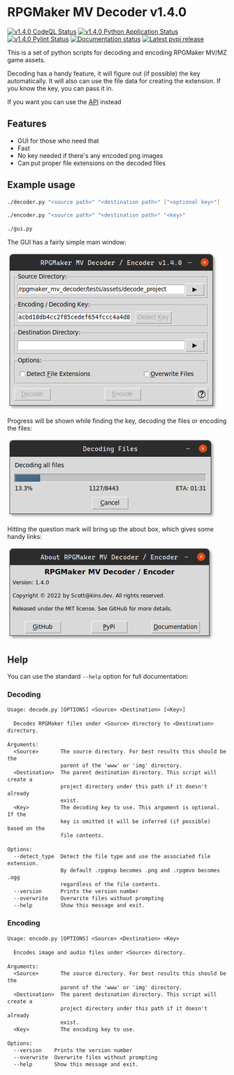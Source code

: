 # RPGMaker MV Decoder v1.4.0

[![v1.4.0 CodeQL Status](https://img.shields.io/github/workflow/status/kins-dev/rpgmaker_mv_decoder/CodeQL/v1.4.0?label=v1.4.0%20CodeQL&logo=GitHub)](https://github.com/kins-dev/rpgmaker_mv_decoder/actions/workflows/codeql-analysis.yml) [![v1.4.0 Python Application Status](https://img.shields.io/github/workflow/status/kins-dev/rpgmaker_mv_decoder/Python%20application/v1.4.0?label=v1.4.0%20Python%20application&logo=GitHub)](https://github.com/kins-dev/rpgmaker_mv_decoder/actions/workflows/python-app.yml) [![v1.4.0 Pylint Status](https://img.shields.io/github/workflow/status/kins-dev/rpgmaker_mv_decoder/Upload%20Python%20Package/v1.4.0?label=v1.4.0%20Upload%20Python%20Package&logo=GitHub)](https://github.com/kins-dev/rpgmaker_mv_decoder/actions/workflows/python-publish.yml) [![Documentation status](https://img.shields.io/readthedocs/rpgmaker_mv_decoder/v1.4.0?label=v1.4.0%20Documentation&logo=readthedocs)](https://rpgmaker-mv-decoder.readthedocs.io/en/v1.4.0/)
[![Latest pypi release](https://img.shields.io/pypi/v/rpgmaker_mv_decoder?label=Latest%20pypi%20release&logo=pypi&color=blue)](https://pypi.python.org/pypi/rpgmaker_mv_decoder)

This is a set of python scripts for decoding and encoding RPGMaker MV/MZ game assets.

Decoding has a handy feature, it will figure out (if possible) the key automatically.
It will also can use the file data for creating the extension.
If you know the key, you can pass it in.

If you want you can use the [API](https://rpgmaker-mv-decoder.readthedocs.io) instead

## Features

- GUI for those who need that
- Fast
- No key needed if there's any encoded png images
- Can put proper file extensions on the decoded files

## Example usage

```bash
./decoder.py "<source path>" "<destination path>" ["<optional key>"]
```

```bash
./encoder.py "<source path>" "<destination path>" "<key>"
```

```bash
./gui.py
```

The GUI has a fairly simple main window:

![Main Window](https://raw.githubusercontent.com/kins-dev/rpgmaker_mv_decoder/main/docs/_static/screenshots/main.png)

Progress will be shown while finding the key, decoding the files or encoding the files:

![Progress Dialog](https://raw.githubusercontent.com/kins-dev/rpgmaker_mv_decoder/main/docs/_static/screenshots/progress.png)

Hitting the question mark will bring up the about box, which gives some handy links:

![About Dialog](https://raw.githubusercontent.com/kins-dev/rpgmaker_mv_decoder/main/docs/_static/screenshots/about.png)

## Help

You can use the standard `--help` option for full documentation:

### Decoding

```text
Usage: decode.py [OPTIONS] <Source> <Destination> [<Key>]

  Decodes RPGMaker files under <Source> directory to <Destination> directory.

Arguments:
  <Source>       The source directory. For best results this should be the
                 parent of the 'www' or 'img' directory.
  <Destination>  The parent destination directory. This script will create a
                 project directory under this path if it doesn't already
                 exist.
  <Key>          The decoding key to use. This argument is optional. If the
                 key is omitted it will be inferred (if possible) based on the
                 file contents.

Options:
  --detect_type  Detect the file type and use the associated file extension.
                 By default .rpgmvp becomes .png and .rpgmvo becomes .ogg
                 regardless of the file contents.
  --version      Prints the version number
  --overwrite    Overwrite files without prompting
  --help         Show this message and exit.
```

### Encoding

```text
Usage: encode.py [OPTIONS] <Source> <Destination> <Key>

  Encodes image and audio files under <Source> directory.

Arguments:
  <Source>       The source directory. For best results this should be the
                 parent of the 'www' or 'img' directory.
  <Destination>  The parent destination directory. This script will create a
                 project directory under this path if it doesn't already
                 exist.
  <Key>          The encoding key to use.

Options:
  --version    Prints the version number
  --overwrite  Overwrite files without prompting
  --help       Show this message and exit.
```
